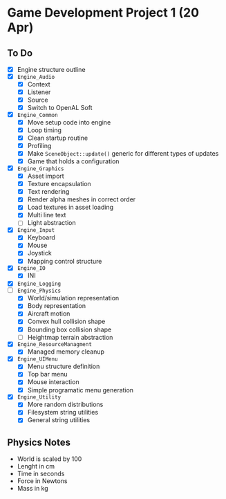 # Game Development Project 1 (20 Apr)

## To Do

- [x] Engine structure outline
- [x] `Engine_Audio`
  - [x] Context
  - [x] Listener
  - [x] Source
  - [x] Switch to OpenAL Soft
- [x] `Engine_Common`
  - [x] Move setup code into engine
  - [x] Loop timing
  - [x] Clean startup routine
  - [x] Profiling
  - [x] Make `SceneObject::update()` generic for different types of updates
  - [x] Game that holds a configuration
- [x] `Engine_Graphics`
  - [x] Asset import
  - [x] Texture encapsulation
  - [x] Text rendering
  - [x] Render alpha meshes in correct order
  - [x] Load textures in asset loading
  - [x] Multi line text
  - [ ] Light abstraction
- [x] `Engine_Input`
  - [x] Keyboard
  - [x] Mouse
  - [x] Joystick
  - [x] Mapping control structure
- [x] `Engine_IO`
  - [x] INI
- [x] `Engine_Logging`
- [ ] `Engine_Physics`
  - [x] World/simulation representation
  - [x] Body representation
  - [x] Aircraft motion
  - [x] Convex hull collision shape
  - [x] Bounding box collision shape
  - [ ] Heightmap terrain abstraction
- [x] `Engine_ResourceManagment`
  - [x] Managed memory cleanup
- [x] `Engine_UIMenu`
  - [x] Menu structure definition
  - [x] Top bar menu
  - [x] Mouse interaction
  - [x] Simple programatic menu generation
- [x] `Engine_Utility`
  - [x] More random distributions
  - [x] Filesystem string utilities
  - [x] General string utilities

## Physics Notes

- World is scaled by 100
- Lenght in cm
- Time in seconds
- Force in Newtons
- Mass in kg
